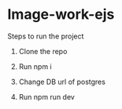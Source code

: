 # Image-work-ejs

Steps to run the project

1. Clone the repo

2. Run npm i

3. Change DB url of postgres

4. Run npm run dev